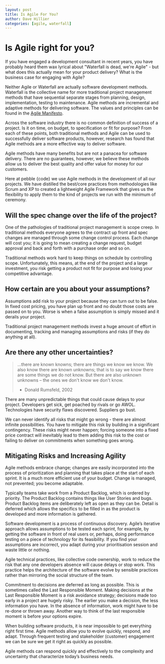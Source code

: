 ```yaml
---
layout: post
title: Is Agile For You?
author: Dave Hillier
categories: [agile, waterfall]
---
```


# Is Agile right for you?
If you have engaged a development consultant in recent years, you have probably heard them wax lyrical about "Waterfall
is dead, we're Agile" - but what does this actually mean for your product delivery? What is the business case for
engaging with Agile?

Neither Agile or Waterfall are actually software development methods. Waterfall is the collective name for more
traditional project management methods that have sequential separate stages from planning, design, implementation,
testing to maintenance. Agile methods are incremental and adaptive methods for delivering software. The values and
principles can be found in the [Agile Manifesto](http://www.agilemanifesto.org/).

Across the software industry there is no common definition of success of a project. Is it on time, on budget, to
specification or fit for purpose? From each of these points, both traditional methods and Agile can be used to
successfully deliver software products, however, research has found that Agile methods are a more effective way to
deliver software.

Agile methods have many benefits but are not a panacea for software delivery. There are no guarantees, however, we
believe these methods allow us to deliver the best quality and offer value for money for our customers.

Here at pebble {code} we use Agile methods in the development of all our projects. We have distilled the best/core
practices from methodologies like Scrum and XP to created a lightweight Agile Framework that gives us the flexibility to
apply them to the kind of projects we run with the minimum of ceremony.

## Will the spec change over the life of the project?

One of the pathologies of traditional project management is scope creep. In traditional methods everyone agrees to the
contract up front and spec changes are managed through some change control process. Each change will cost you; it is
going to mean creating a change request, budget approval and back and forth with a purchase order and so on.

Traditional methods work hard to keep things on schedule by controlling scope. Unfortunately, this means, at the end of
the project and a large investment, you risk getting a product not fit for purpose and losing your competitive
advantage.

## How certain are you about your assumptions?

Assumptions add risk to your project because they can turn out to be false. In fixed cost pricing, you have plan up
front and no doubt those costs are passed on to you. Worse is when a false assumption is simply missed and it derails
your project.

Traditional project management methods invest a huge amount of effort in documenting, tracking and managing assumptions
and risks (if they do anything at all).

## Are there any other uncertainties?

> ...there are known knowns; there are things we know we know. We also know there are known unknowns; that is to say we
> know there are some things we do not know. But there are also unknown unknowns – the ones we don't know we don't know.
>  - Donald Rumsfeld, 2002

There are many unpredictable things that could cause delays to your project. Developers get sick, get poached by rivals
or go AWOL. Technologies have security flaws discovered. Suppliers go bust.

We can never identify all risks that might go wrong - there are almost infinite possibilities. You have to mitigate this
risk by building in a significant contingency. These risks might never happen; forcing someone into a fixed price
contract will inevitably lead to them adding this risk to the cost or failing to deliver on commitments when something
goes wrong.

## Mitigating Risks and Increasing Agility

Agile methods embrace change; changes are easily incorporated into the process of prioritization and planning that
takes place at the start of each sprint. It is a much more efficient use of your budget. Change is managed, not
prevented; you become adaptable.

Typically teams take work from a Product Backlog, which is ordered by priority. The Product Backlog contains things
like User Stories and bugs. Product Backlog items are deliberately left as open as they can be. Detail is deferred
which allows the specifics to be filled in as the product is developed and more information is gathered.

Software development is a process of continuous discovery. Agile’s iterative approach allows assumptions to be tested
each sprint, for example, by getting the software in front of real users or, perhaps, doing performance testing on a
piece of technology for its feasibility. If you find your assumptions are incorrect, you adapt during your
prioritisation session and waste little or nothing.

Agile technical practices, like collective code ownership, work to reduce the risk that any one developers absence will
cause delays or stop work. This practice helps the architecture of the software evolve by sensible practices rather
than mirroring the social structure of the team.

Commitment to decisions are deferred as long as possible. This is sometimes called the Last Responsible Moment. Making
decisions at the Last Responsible Moment is a risk avoidance strategy; decisions made too early in a project are hugely
risky. The earlier you make a decision, the less information you have. In the absence of information, work might have
to be re-done or thrown away. Another way to think of the last responsible moment is before your options expire.

When building software products, it is near impossible to get everything right first time. Agile methods allow you to
evolve quickly, respond, and adapt. Through frequent testing and stakeholder (customer) engagement we can be sure we
get it right as quickly as possible.

Agile methods can respond quickly and effectively to the complexity and uncertainty that characterize today’s business
needs.



